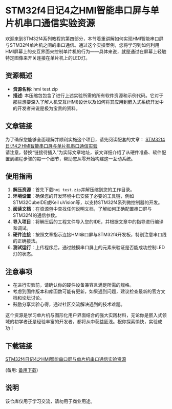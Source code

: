 # STM32f4日记4之HMI智能串口屏与单片机串口通信实验资源

欢迎来到STM32f4系列教程的第四部分，本节着重讲解如何实现HMI智能串口屏与STM32f4单片机之间的串口通信。通过这个实操案例，您将学习到如何利用HMI屏幕上的交互界面来控制单片机的行为——具体来说，就是通过在屏幕上轻触特定图像来开关连接在单片机上的LED灯。

## 资源概述

- **资源名称**: hmi test.zip
- **描述**: 本压缩包包含了进行上述实验所需的所有软件资源和示例代码。它对于那些想要深入了解人机交互(HMI)设计以及如何将其应用到嵌入式系统开发中的开发者来说是极为宝贵的资料。

## 文章链接

为了确保您能够全面理解并顺利实施这个项目，请先阅读配套的文章：
[STM32f4日记4之HMI智能串口屏与单片机串口通信实验](链接待插入)  
请注意，替换“链接待插入”为实际文章地址，该文详细介绍了从硬件准备、软件配置到编程步骤的每一个细节，帮助您从零开始构建这一互动系统。

## 使用指南

1. **解压资源**：首先下载`hmi test.zip`并解压缩到您的工作目录。
2. **环境设置**：确保您的开发环境中已安装了必要的工具链，例如STM32CubeIDE或Keil uVision等，以支持STM32f4系列微控制器的开发。
3. **阅读文档**：在资源包中查找任何说明文档，了解如何正确配置串口屏与STM32f4的通信参数。
4. **导入项目**：将解压后的工程文件导入您的IDE，并根据文章中的指导进行编译和调试。
5. **硬件连接**：按照文章指示连接HMI串口屏与STM32f4开发板，特别注意串口线的正确接法。
6. **测试运行**：上传程序后，通过触摸串口屏上的元素来验证是否能成功控制LED灯的状态。

## 注意事项

- 在进行实验前，请确认你的硬件设备兼容且满足所需的规格。
- 考虑到固件版本和库函数可能有更新，如果遇到问题，建议检查最新的官方文档和论坛讨论。
- 鼓励分享实验心得，通过社区交流解决遇到的技术难题。

这个资源是学习单片机与图形化用户界面结合的强大实践材料，无论你是嵌入式领域的初学者还是经验丰富的开发者，都将从中获益匪浅。祝你探索愉快，实验成功！

## 下载链接
[STM32f4日记4之HMI智能串口屏与单片机串口通信实验资源](https://pan.quark.cn/s/b047d2d42b11) 

(备用: [备用下载](https://pan.baidu.com/s/1dnQEGxrQaMRw1NL30_XIUA?pwd=1234))

## 说明

该仓库仅用于学习交流，请勿用于商业用途。
